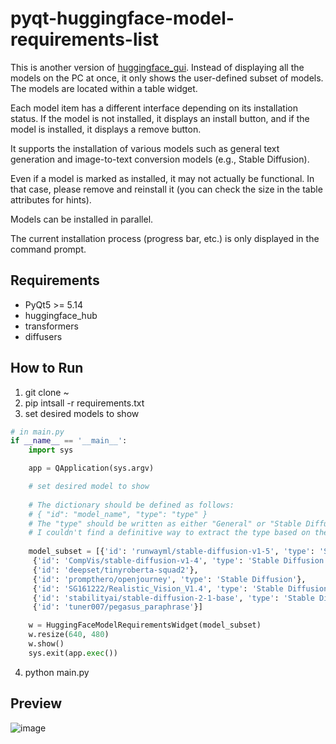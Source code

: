 # pyqt-huggingface-model-requirements-list
This is another version of <a href="https://github.com/yjg30737/huggingface_gui/edit/main/README.md">huggingface_gui</a>. Instead of displaying all the models on the PC at once, it only shows the user-defined subset of models. The models are located within a table widget.

Each model item has a different interface depending on its installation status. If the model is not installed, it displays an install button, and if the model is installed, it displays a remove button.

It supports the installation of various models such as general text generation and image-to-text conversion models (e.g., Stable Diffusion).

Even if a model is marked as installed, it may not actually be functional. In that case, please remove and reinstall it (you can check the size in the table attributes for hints).

Models can be installed in parallel.

The current installation process (progress bar, etc.) is only displayed in the command prompt.

## Requirements
* PyQt5 >= 5.14
* huggingface_hub
* transformers
* diffusers

## How to Run
1. git clone ~
2. pip intsall -r requirements.txt
3. set desired models to show
```python
# in main.py
if __name__ == '__main__':
    import sys

    app = QApplication(sys.argv)

    # set desired model to show
    
    # The dictionary should be defined as follows:
    # { "id": "model_name", "type": "type" }
    # The "type" should be written as either "General" or "Stable Diffusion." If the type is not specified, it will be initialized as "General."
    # I couldn't find a definitive way to extract the type based on the model name from HuggingFace, so we had no choice but to do it as follows.
    
    model_subset = [{'id': 'runwayml/stable-diffusion-v1-5', 'type': 'Stable Diffusion'},
     {'id': 'CompVis/stable-diffusion-v1-4', 'type': 'Stable Diffusion'},
     {'id': 'deepset/tinyroberta-squad2'},
     {'id': 'prompthero/openjourney', 'type': 'Stable Diffusion'},
     {'id': 'SG161222/Realistic_Vision_V1.4', 'type': 'Stable Diffusion'},
     {'id': 'stabilityai/stable-diffusion-2-1-base', 'type': 'Stable Diffusion'},
     {'id': 'tuner007/pegasus_paraphrase'}]

    w = HuggingFaceModelRequirementsWidget(model_subset)
    w.resize(640, 480)
    w.show()
    sys.exit(app.exec())
```
4. python main.py

## Preview
![image](https://github.com/yjg30737/pyqt-huggingface-model-requirements-list/assets/55078043/d13bfed5-f921-4f37-9716-bd946649ba58)
